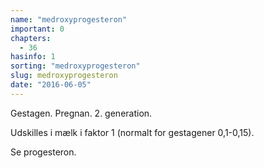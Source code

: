 ```yaml
---
name: "medroxyprogesteron"
important: 0
chapters:
  - 36
hasinfo: 1
sorting: "medroxyprogesteron"
slug: medroxyprogesteron
date: "2016-06-05"
---
```


Gestagen. Pregnan. 2. generation.

Udskilles i mælk i faktor 1 (normalt for gestagener 0,1-0,15).

Se progesteron.
